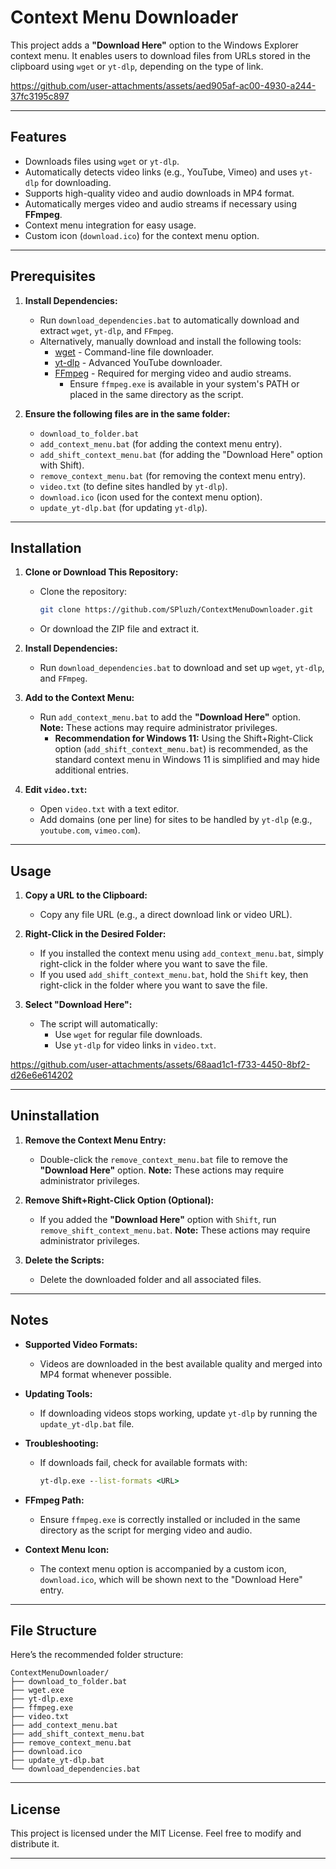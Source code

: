 # Context Menu Downloader

This project adds a **"Download Here"** option to the Windows Explorer context menu. It enables users to download files from URLs stored in the clipboard using `wget` or `yt-dlp`, depending on the type of link.

https://github.com/user-attachments/assets/aed905af-ac00-4930-a244-37fc3195c897

---

## Features

- Downloads files using `wget` or `yt-dlp`.
- Automatically detects video links (e.g., YouTube, Vimeo) and uses `yt-dlp` for downloading.
- Supports high-quality video and audio downloads in MP4 format.
- Automatically merges video and audio streams if necessary using **FFmpeg**.
- Context menu integration for easy usage.
- Custom icon (`download.ico`) for the context menu option.

---

## Prerequisites

1. **Install Dependencies:**
   - Run `download_dependencies.bat` to automatically download and extract `wget`, `yt-dlp`, and `FFmpeg`.
   - Alternatively, manually download and install the following tools:
     - [wget](https://eternallybored.org/misc/wget/) - Command-line file downloader.
     - [yt-dlp](https://github.com/yt-dlp/yt-dlp/releases) - Advanced YouTube downloader.
     - [FFmpeg](https://ffmpeg.org/download.html) - Required for merging video and audio streams.  
       - Ensure `ffmpeg.exe` is available in your system's PATH or placed in the same directory as the script.

2. **Ensure the following files are in the same folder:**
   - `download_to_folder.bat`
   - `add_context_menu.bat` (for adding the context menu entry).
   - `add_shift_context_menu.bat` (for adding the "Download Here" option with Shift).
   - `remove_context_menu.bat` (for removing the context menu entry).
   - `video.txt` (to define sites handled by `yt-dlp`).
   - `download.ico` (icon used for the context menu option).
   - `update_yt-dlp.bat` (for updating `yt-dlp`).

---

## Installation

1. **Clone or Download This Repository:**
   - Clone the repository:
     ```bash
     git clone https://github.com/SPluzh/ContextMenuDownloader.git
     ```
   - Or download the ZIP file and extract it.

2. **Install Dependencies:**
   - Run `download_dependencies.bat` to download and set up `wget`, `yt-dlp`, and `FFmpeg`.

3. **Add to the Context Menu:**
   - Run `add_context_menu.bat` to add the **"Download Here"** option.  
     **Note:** These actions may require administrator privileges.  
     - **Recommendation for Windows 11:** Using the Shift+Right-Click option (`add_shift_context_menu.bat`) is recommended, as the standard context menu in Windows 11 is simplified and may hide additional entries.

4. **Edit `video.txt`:**
   - Open `video.txt` with a text editor.
   - Add domains (one per line) for sites to be handled by `yt-dlp` (e.g., `youtube.com`, `vimeo.com`).

---

## Usage

1. **Copy a URL to the Clipboard:**
   - Copy any file URL (e.g., a direct download link or video URL).

2. **Right-Click in the Desired Folder:**
   - If you installed the context menu using `add_context_menu.bat`, simply right-click in the folder where you want to save the file.  
   - If you used `add_shift_context_menu.bat`, hold the `Shift` key, then right-click in the folder where you want to save the file.

3. **Select "Download Here":**
   - The script will automatically:
     - Use `wget` for regular file downloads.
     - Use `yt-dlp` for video links in `video.txt`.
    
https://github.com/user-attachments/assets/68aad1c1-f733-4450-8bf2-d26e6e614202

---


## Uninstallation

1. **Remove the Context Menu Entry:**
   - Double-click the `remove_context_menu.bat` file to remove the **"Download Here"** option.
     **Note:** These actions may require administrator privileges.

2. **Remove Shift+Right-Click Option (Optional):**
   - If you added the **"Download Here"** option with `Shift`, run `remove_shift_context_menu.bat`.
     **Note:** These actions may require administrator privileges.

3. **Delete the Scripts:**
   - Delete the downloaded folder and all associated files.

---

## Notes

- **Supported Video Formats:**
  - Videos are downloaded in the best available quality and merged into MP4 format whenever possible.

- **Updating Tools:**
  - If downloading videos stops working, update `yt-dlp` by running the `update_yt-dlp.bat` file.

- **Troubleshooting:**
  - If downloads fail, check for available formats with:
    ```cmd
    yt-dlp.exe --list-formats <URL>
    ```

- **FFmpeg Path:**
  - Ensure `ffmpeg.exe` is correctly installed or included in the same directory as the script for merging video and audio.

- **Context Menu Icon:**
  - The context menu option is accompanied by a custom icon, `download.ico`, which will be shown next to the "Download Here" entry.

---

## File Structure

Here’s the recommended folder structure:

```plaintext
ContextMenuDownloader/
├── download_to_folder.bat
├── wget.exe
├── yt-dlp.exe
├── ffmpeg.exe
├── video.txt
├── add_context_menu.bat
├── add_shift_context_menu.bat
├── remove_context_menu.bat
├── download.ico
├── update_yt-dlp.bat
└── download_dependencies.bat
```

---

## License

This project is licensed under the MIT License. Feel free to modify and distribute it.

---

